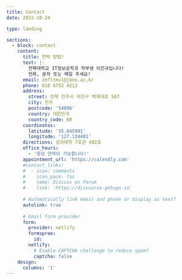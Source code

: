 ```yaml
---
title: Contact
date: 2022-10-24

type: landing

sections:
  - block: contact
    content:
      title: 연락 방법!
      text: |-
        전북대학교 IT정보공학과 학부생 이진규입니다!
        전화, 문자 또는 메일 주세요!
      email: zmfltmvl@jbnu.ac.kr
      phone: 010 6752 4213
      address:
        street: 전북 전주시 덕진구 백제대로 567
        city: 전주
        postcode: '54896'
        country: 대한민국
        country_code: KR
      coordinates:
        latitude: '35.845991'
        longitude: '127.134481'
      directions: 공과대학 7호관 402호
      office_hours:
        - '항상 연락이 가능합니다!'
      appointment_url: 'https://calendly.com'
      #contact_links:
      #  - icon: comments
      #    icon_pack: fas
      #    name: Discuss on Forum
      #    link: 'https://discourse.gohugo.io'
    
      # Automatically link email and phone or display as text?
      autolink: true
    
      # Email form provider
      form:
        provider: netlify
        formspree:
          id:
        netlify:
          # Enable CAPTCHA challenge to reduce spam?
          captcha: false
    design:
      columns: '1'
---
```

